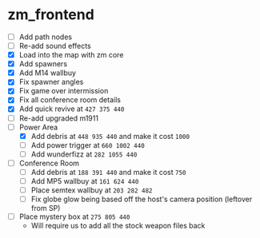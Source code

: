 # zm_frontend
- [ ] Add path nodes
- [ ] Re-add sound effects
- [x] Load into the map with zm core
- [x] Add spawners
- [x] Add M14 wallbuy
- [x] Fix spawner angles
- [x] Fix game over intermission
- [x] Fix all conference room details
- [x] Add quick revive at `427 375 440`
- [ ] Re-add upgraded m1911
- [ ] Power Area
  - [x] Add debris at `448 935 440` and make it cost `1000`
  - [ ] Add power trigger at `660 1002 440`
  - [ ] Add wunderfizz at `282 1055 440`
- [ ] Conference Room
  - [ ] Add debris at `188 391 440` and make it cost `750`
  - [ ] Add MP5 wallbuy at `161 624 440`
  - [ ] Place semtex wallbuy at `203 282 482`
  - [ ] Fix globe glow being based off the host's camera position (leftover from SP)
- [ ] Place mystery box at `275 805 440`
  - Will require us to add all the stock weapon files back
